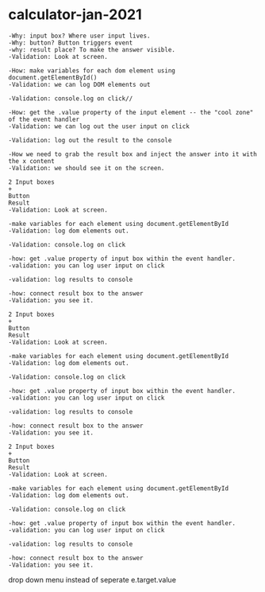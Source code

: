 # calculator-jan-2021

<!-- -Addition: 2 user input boxes, a plus sign, and a button, a result place. -->
    -Why: input box? Where user input lives.
    -Why: button? Button triggers event
    -why: result place? To make the answer visible.
    -Validation: Look at screen.
<!-- //-1 Grab DOM elements (input box and button) in javascript (using the id attribute) -->
    -How: make variables for each dom element using document.getElementById()
    -Validation: we can log DOM elements out
<!-- -//2 Add event listener to the button -->
    -Validation: console.log on click//
<!-- -3 Get access to what the user typed om -->
    -How: get the .value property of the input element -- the "cool zone" of the event handler
    -Validation: we can log out the user input on click
<!-- -4 Use the input to calculate the results -->
    -Validation: log out the result to the console
<!-- -5 Display that result to the user -->
    -How we need to grab the result box and inject the answer into it with the x content
    -Validation: we should see it on the screen.

<!-- -Subtraction -->
    2 Input boxes
    +
    Button
    Result
    -Validation: Look at screen.
<!-- -1 Dom elements for input box, button, result -->
    -make variables for each element using document.getElementById
    -Validation: log dom elements out.
<!-- -2 Add event listener to button -->
    -Validation: console.log on click
<!-- -3 Get access to user input -->
    -how: get .value property of input box within the event handler.
    -validation: you can log user input on click
<!-- -4 Use input to calculate results to the console log -->
    -validation: log results to console
<!-- -5 Display the result -->
    -how: connect result box to the answer
    -Validation: you see it.

<!-- -Multiplication -->
    2 Input boxes
    +
    Button
    Result
    -Validation: Look at screen.
<!-- -1 Dom elements for input box, button, result -->
    -make variables for each element using document.getElementById
    -Validation: log dom elements out.
<!-- -2 Add event listener to button -->
    -Validation: console.log on click
<!-- -3 Get access to user input -->
    -how: get .value property of input box within the event handler.
    -validation: you can log user input on click
<!-- -4 Use input to calculate results to the console log -->
    -validation: log results to console
<!-- -5 Display the result -->
    -how: connect result box to the answer
    -Validation: you see it.

<!-- -Division -->
    2 Input boxes
    +
    Button
    Result
    -Validation: Look at screen.
<!-- -1 Dom elements for input box, button, result -->
    -make variables for each element using document.getElementById
    -Validation: log dom elements out.
<!-- -2 Add event listener to button -->
    -Validation: console.log on click
<!-- -3 Get access to user input -->
    -how: get .value property of input box within the event handler.
    -validation: you can log user input on click
<!-- -4 Use input to calculate results to the console log -->
    -validation: log results to console
<!-- -5 Display the result -->
    -how: connect result box to the answer
    -Validation: you see it.

drop down menu instead of seperate 
e.target.value